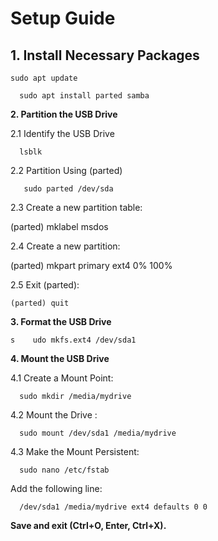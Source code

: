# Setup Guide

## 1. Install Necessary Packages

    sudo apt update

      sudo apt install parted samba

**2. Partition the USB Drive**

2.1 Identify the USB Drive

      lsblk
  
2.2 Partition Using (parted)

       sudo parted /dev/sda
   
2.3 Create a new partition table:

(parted)     mklabel msdos

2.4 Create a new partition:

(parted)     mkpart primary ext4 0% 100%

2.5 Exit (parted):

    (parted) quit

**3. Format the USB Drive**

    s    udo mkfs.ext4 /dev/sda1

**4. Mount the USB Drive**

4.1 Create a Mount Point:

      sudo mkdir /media/mydrive

4.2 Mount the Drive :

      sudo mount /dev/sda1 /media/mydrive

4.3 Make the Mount Persistent:

      sudo nano /etc/fstab
  
  Add the following line:  
    
      /dev/sda1 /media/mydrive ext4 defaults 0 0
  
**Save and exit (Ctrl+O, Enter, Ctrl+X).**

